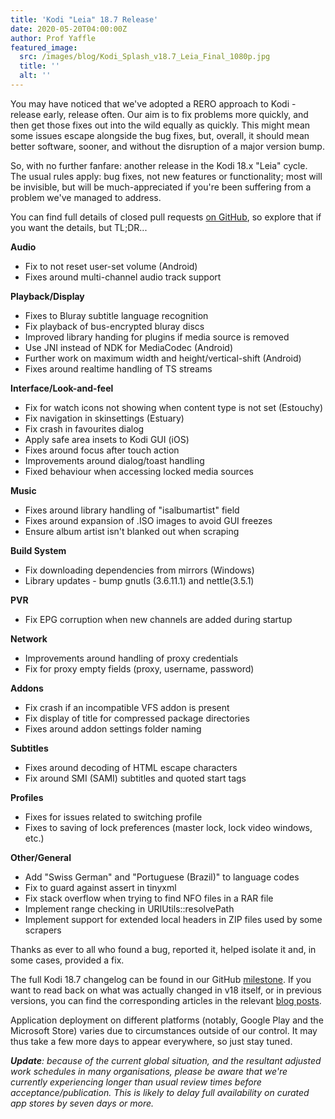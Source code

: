```yaml
---
title: 'Kodi "Leia" 18.7 Release'
date: 2020-05-20T04:00:00Z
author: Prof Yaffle
featured_image:
  src: /images/blog/Kodi_Splash_v18.7_Leia_Final_1080p.jpg
  title: ''
  alt: ''
---
```

You may have noticed that we've adopted a RERO approach to Kodi - release early, release often. Our aim is to fix problems more quickly, and then get those fixes out into the wild equally as quickly. This might mean some issues escape alongside the bug fixes, but, overall, it should mean better software, sooner, and without the disruption of a major version bump.

 So, with no further fanfare: another release in the Kodi 18.x "Leia" cycle. The usual rules apply: bug fixes, not new features or functionality; most will be invisible, but will be much-appreciated if you're been suffering from a problem we've managed to address.

 You can find full details of closed pull requests [on GitHub](https://github.com/xbmc/xbmc/pulls?page=1&q=is%3Apr+sort%3Aupdated-desc+milestone%3A%22Leia+18.7%22+label%3A%22v18+Leia%22), so explore that if you want the details, but TL;DR...

  

 **Audio**

 
 * Fix to not reset user-set volume (Android)
 * Fixes around multi-channel audio track support
 
 **Playback/Display**

 
 * Fixes to Bluray subtitle language recognition
 * Fix playback of bus-encrypted bluray discs
 * Improved library handing for plugins if media source is removed
 * Use JNI instead of NDK for MediaCodec (Android)
 * Further work on maximum width and height/vertical-shift (Android)
 * Fixes around realtime handling of TS streams
 
 **Interface/Look-and-feel**

 
 * Fix for watch icons not showing when content type is not set (Estouchy)
 * Fix navigation in skinsettings (Estuary)
 * Fix crash in favourites dialog
 * Apply safe area insets to Kodi GUI (iOS)
 * Fixes around focus after touch action
 * Improvements around dialog/toast handling
 * Fixed behaviour when accessing locked media sources
 
 **Music**

 
 * Fixes around library handling of "isalbumartist" field
 * Fixes around expansion of .ISO images to avoid GUI freezes
 * Ensure album artist isn't blanked out when scraping
 
 **Build System**

 
 * Fix downloading dependencies from mirrors (Windows)
 * Library updates - bump gnutls (3.6.11.1) and nettle(3.5.1)
 
 **PVR**

 
 * Fix EPG corruption when new channels are added during startup
 
 **Network**

 
 * Improvements around handling of proxy credentials
 * Fix for proxy empty fields (proxy, username, password)
 
 **Addons**

 
 * Fix crash if an incompatible VFS addon is present
 * Fix display of title for compressed package directories
 * Fixes around addon settings folder naming
 
 **Subtitles**

 
 * Fixes around decoding of HTML escape characters
 * Fix around SMI (SAMI) subtitles and quoted start tags
 
 **Profiles**

 
 * Fixes for issues related to switching profile
 * Fixes to saving of lock preferences (master lock, lock video windows, etc.)
 
 **Other/General**

 
 * Add "Swiss German" and "Portuguese (Brazil)" to language codes
 * Fix to guard against assert in tinyxml
 * Fix stack overflow when trying to find NFO files in a RAR file
 * Implement range checking in URIUtils::resolvePath
 * Implement support for extended local headers in ZIP files used by some scrapers
 
  

 Thanks as ever to all who found a bug, reported it, helped isolate it and, in some cases, provided a fix.

 The full Kodi 18.7 changelog can be found in our GitHub [milestone](https://github.com/xbmc/xbmc/compare/18.6-Leia...18.7-Leia). If you want to read back on what was actually changed in v18 itself, or in previous versions, you can find the corresponding articles in the relevant [blog posts](https://kodi.tv/tags/release-announcements).

 Application deployment on different platforms (notably, Google Play and the Microsoft Store) varies due to circumstances outside of our control. It may thus take a few more days to appear everywhere, so just stay tuned.

 ***Update**: because of the current global situation, and the resultant adjusted work schedules in many organisations, please be aware that we're currently experiencing longer than usual review times before acceptance/publication. This is likely to delay full availability on curated app stores by seven days or more.*

 